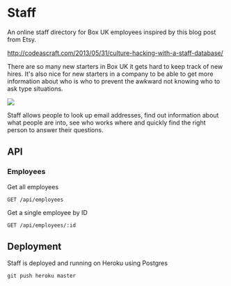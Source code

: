 # Staff

An online staff directory for Box UK employees inspired by this blog post from Etsy.

http://codeascraft.com/2013/05/31/culture-hacking-with-a-staff-database/

There are so many new starters in Box UK it gets hard to keep track of new hires. It's also nice for new starters in a company to be able to get more information about who is who to prevent the awkward not knowing who to ask type situations.

![](https://raw.github.com/owainlewis/staff/master/public/images/preview.png)

Staff allows people to look up email addresses, find out information about what people are into, see who works where and quickly find the right person to answer their questions.

## API

### Employees

Get all employees

```
GET /api/employees
```

Get a single employee by ID

```
GET /api/employees/:id
```

## Deployment

Staff is deployed and running on Heroku using Postgres

```
git push heroku master
```



